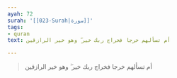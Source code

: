 ```yaml
---
ayah: 72
surah: '[[023-Surah|سورة]]'
tags:
- quran
text: أم تسألهم خرجا فخراج ربك خير ۖ وهو خير الرازقين

---
```

> أم تسألهم خرجا فخراج ربك خير ۖ وهو خير الرازقين
